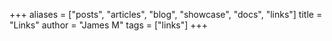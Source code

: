+++
aliases = ["posts", "articles", "blog", "showcase", "docs", "links"]
title = "Links"
author = "James M"
tags = ["links"]
+++
